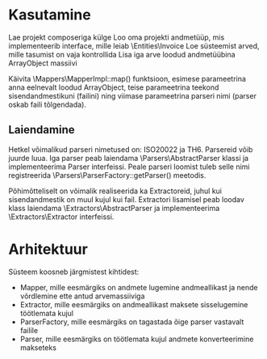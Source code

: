 Kasutamine
========================
Lae projekt composeriga külge
Loo oma projekti andmetüüp, mis implementeerib interface, mille leiab \Entities\Invoice 
Loe süsteemist arved, mille tasumist on vaja kontrollida
Lisa iga arve loodud andmetüübina ArrayObject massiivi

Käivita \Mappers\MapperImpl::map() funktsioon, esimese parameetrina anna eelnevalt loodud ArrayObject, teise parameetrina
teekond sisendandmestikuni (failini) ning viimase parameetrina parseri nimi (parser oskab faili tõlgendada).

Laiendamine
-----------------------
Hetkel võimalikud parseri nimetused on: ISO20022 ja TH6. Parsereid võib juurde luua. Iga parser peab laiendama 
\Parsers\AbstractParser klassi ja implementeerima Parser interfeissi. Peale parseri loomist tuleb selle nimi registreerida
\Parsers\ParserFactory::getParser() meetodis.

Põhimõtteliselt on võimalik realiseerida ka Extractoreid, juhul kui sisendandmestik on muul kujul kui fail. Extractori
lisamisel peab loodav klass laiendama \Extractors\AbstractParser ja implementeerima \Extractors\Extractor interfeissi. 

Arhitektuur
========================
Süsteem koosneb järgmistest kihtidest: 
 - Mapper, mille eesmärgiks on andmete lugemine andmeallikast ja nende võrdlemine ette antud arvemassiiviga
 - Extractor, mille eesmärgiks on andmeallikast maksete sisselugemine töötlemata kujul
 - ParserFactory, mille eesmärgiks on tagastada õige parser vastavalt failile
 - Parser, mille eesmärgiks on töötlemata kujul andmete konverteerimine makseteks